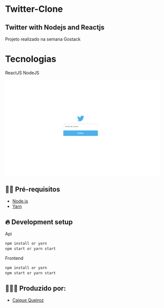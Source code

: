 # Twitter-Clone

## Twitter with Nodejs and Reactjs
Projeto realizado na semana Gostack
# Tecnologias

ReactJS NodeJS

<img src="img/main.png" alt="drawing" width="700"/>

## ✋🏻 Pré-requisitos

- [Node.js](https://nodejs.org/en/)
- [Yarn](https://yarnpkg.com/pt-BR/docs/install)

## 🔥 Development setup

Api
```sh
npm install or yarn
npm start or yarn start
```
Frontend
```sh
npm install or yarn
npm start or yarn start
```

## 👨🏼‍💻 Produzido por:

- [Caique Queiroz](https://github.com/clqueiroz)
